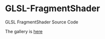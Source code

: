# GLSL-FragmentShader
GLSL FragmentShader Source Code

The gallery is [here](https://forenard.github.io/GLSL-FragmentShader/)
